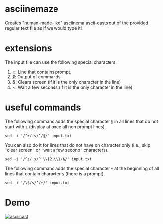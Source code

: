# asciinemaze
Creates "human-made-like" asciinema ascii-casts out of the provided regular text file as if we would type it!

# extensions
The input file can use the following special characters:
1. *±*: Line that contains prompt.
2. *§*: Output of commands.
3. *&*: Clears screen (if it is the only character in the line)
4. *~*: Wait a few seconds (if it is the only character in the line)

# useful commands

The following command adds the special character `§` in all lines that do not start with `±` (display at once all non prompt lines).

```console
sed -i '/^±/!s/^/§/' input.txt
```

You can also do it for lines that do not have on character only (i.e., skip "clear screen" or "wait a few second" characters).

```console
sed -i '/^±/!s/^.\\{2,\\}/§/' input.txt
```

The following command adds the special character `±` at the beginning of all lines that contain character `$` (there is a prompt).

```console
sed -i '/\$/s/^/±/' input.txt
```

# Demo

[![asciicast](https://asciinema.org/a/YAO5k8H8GBiTFNIdG0oIb6izV.svg)](https://asciinema.org/a/YAO5k8H8GBiTFNIdG0oIb6izV)
